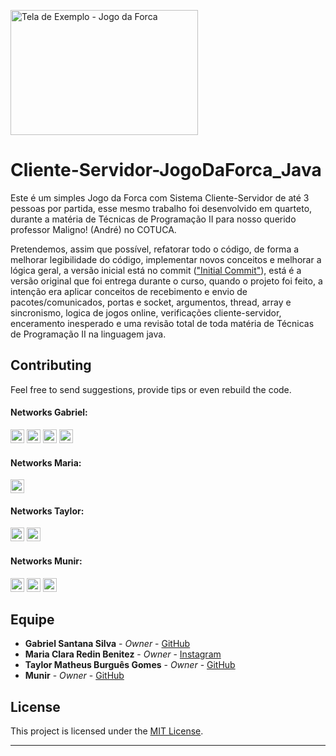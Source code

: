 [<div align=left><img alt="Tela de Exemplo - Jogo da Forca" src="https://user-images.githubusercontent.com/53992405/163100407-085d2a83-968e-4ff4-8918-67818414ee54.png" height="200" width="300"/></div>][jogodaforca]

# Cliente-Servidor-JogoDaForca_Java

Este é um simples Jogo da Forca com Sistema Cliente-Servidor de até 3 pessoas por partida, esse mesmo trabalho foi desenvolvido em quarteto, durante a matéria de Técnicas de Programação II para nosso querido professor Maligno! (André) no COTUCA.

Pretendemos, assim que possível, refatorar todo o código, de forma a melhorar legibilidade do código, implementar novos conceitos e melhorar a lógica geral, a versão inicial está no commit (["Initial Commit"][initialcommit]), está é a versão original que foi entrega durante o curso, quando o projeto foi feito, a intenção era aplicar conceitos de recebimento e envio de pacotes/comunicados, portas e socket, argumentos, thread, array e sincronismo, logica de jogos online, verificações cliente-servidor, enceramento inesperado e uma revisão total de toda matéria de Técnicas de Programação II na linguagem java.

## Contributing

Feel free to send suggestions, provide tips or even rebuild the code.

#### Networks Gabriel:

[<img alt="GitHub followers Gabriel" src="https://img.shields.io/github/followers/PuniGC?label=Follow&style=social" height="22" title="Follow me"/>][github]
[<img alt="Instagram Gabriel" src="https://img.shields.io/badge/Instagram-E4405F?style=for-the-badge&logo=instagram&logoColor=white&link=instagram.com/gabrielsants_dev/" height="22" />](https://www.instagram.com/gabrielsants_dev/)
[<img alt="Mail to Gabriel" src="https://img.shields.io/badge/-Gmail-c14438?style=flat&logo=Gmail&logoColor=white" height="22" title="gabriel04.ok@gmail.com" />][email]
[<img alt="Linkedin Gabriel" src="https://img.shields.io/badge/-LinkedIn-blue?style=flat-square&logo=Linkedin&logoColor=white&link=https://www.linkedin.com/in/gabriel-santana-silva-1205461a3/" height="22" />][linkedin]

#### Networks Maria:

[<img alt="Instagram Maria" src="https://img.shields.io/badge/Instagram-E4405F?style=for-the-badge&logo=instagram&logoColor=white&link=instagram.com/https.mariiax/" height="22" />](https://www.instagram.com/https.mariiax/)

#### Networks Taylor:

[<img alt="GitHub followers Taylor" src="https://img.shields.io/github/followers/taylorburgues?label=Follow&style=social" height="22" title="Follow me"/>](https://github.com/taylorburgues)
[<img alt="Instagram Taylor" src="https://img.shields.io/badge/Instagram-E4405F?style=for-the-badge&logo=instagram&logoColor=white&link=instagram.com/theo_burgues/" height="22" />](https://www.instagram.com/theo_burgues/)

#### Networks Munir:

[<img alt="GitHub followers Munir" src="https://img.shields.io/github/followers/munirbisteni?label=Follow&style=social" height="22" title="Follow me"/>](https://github.com/munirbisteni)
[<img alt="Mail to Munir" src="https://img.shields.io/badge/-Gmail-c14438?style=flat&logo=Gmail&logoColor=white" height="22" title="munir.mlcb@gmail.com" />](mailto:munir.mlcb@gmail.com)
[<img alt="Linkedin Munir" src="https://img.shields.io/badge/-LinkedIn-blue?style=flat-square&logo=Linkedin&logoColor=white&link=https://www.linkedin.com/in/munir-lucio-da-costa-bisteni-2b7354229/" height="22" />](https://www.linkedin.com/in/munir-lucio-da-costa-bisteni-2b7354229/)

## Equipe

* **Gabriel Santana Silva** - *Owner* - [GitHub](https://github.com/PuniGC)
* **Maria Clara Redin Benitez** - *Owner* - [Instagram](https://www.instagram.com/https.mariiax/)
* **Taylor Matheus Burguês Gomes** - *Owner* - [GitHub](https://github.com/taylorburgues)
* **Munir** - *Owner* - [GitHub](https://github.com/munirbisteni)

## License

This project is licensed under the [MIT License][license].

---
[github]: https://github.com/PuniGC
[linkedin]: https://www.linkedin.com/in/gabriel-santana-silva-1205461a3/
[email]: mailto:gabriel04.ok@gmail.com
[discord]: https://discords.com/bio/p/punidc
[license]: LICENSE
[jogodaforca]: https://user-images.githubusercontent.com/53992405/163100407-085d2a83-968e-4ff4-8918-67818414ee54.png
[initialcommit]: https://github.com/PuniGC/Cliente-Servidor-JogoDaForca_Java/commit/d480b6a38cdcb251a04b9804c834fcc11511e501
